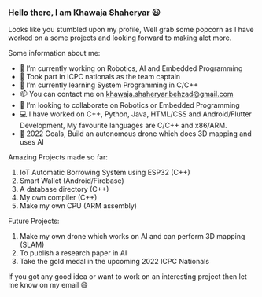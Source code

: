 ### Hello there, I am Khawaja Shaheryar 😃

Looks like you stumbled upon my profile, Well grab some popcorn as I have worked on a some projects and looking forward to making alot more.

Some information about me:

- 🔭 I’m currently working on Robotics, AI and Embedded Programming
- 📠 Took part in ICPC nationals as the team captain
- 🌱 I’m currently learning System Programming in C/C++
- 📫 You can contact me on [khawaja.shaheryar.behzad@gmail.com](url)
- 👯 I’m looking to collaborate on Robotics or Embedded Programming
- 💻 I have worked on C++, Python, Java, HTML/CSS and Android/Flutter Development, My favourite languages are C/C++ and x86/ARM.
- 🥅 2022 Goals, Build an autonomous drone which does 3D mapping and uses AI

Amazing Projects made so far:
1) IoT Automatic Borrowing System using ESP32 (C++)
2) Smart Wallet (Android/Firebase)
3) A database directory (C++)
4) My own compiler (C++)
5) Make my own CPU (ARM assembly)

Future Projects:
1) Make my own drone which works on AI and can perform 3D mapping (SLAM)
2) To publish a research paper in AI
3) Take the gold medal in the upcoming 2022 ICPC Nationals

If you got any good idea or want to work on an interesting project then let me know on my email 😄
